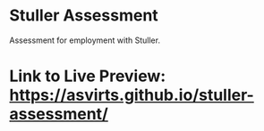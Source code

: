 # Stuller Assessment
 Assessment for employment with Stuller.

# Link to Live Preview: https://asvirts.github.io/stuller-assessment/
